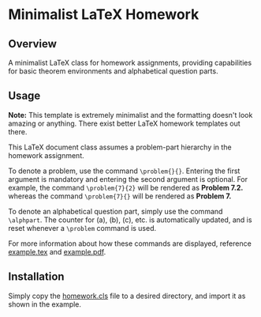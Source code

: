 # Minimalist LaTeX Homework

## Overview
A minimalist LaTeX class for homework assignments, providing capabilities for basic theorem environments and alphabetical question parts.

## Usage

**Note:** This template is extremely minimalist and the formatting doesn't look amazing or anything. There exist better LaTeX homework templates out there.

This LaTeX document class assumes a problem-part hierarchy in the homework assignment.

To denote a problem, use the command `\problem{}{}`. Entering the first argument is mandatory and entering the second argument is optional. For example, the command `\problem{7}{2}` will be rendered as **Problem 7.2.** whereas the command `\problem{7}{}` will be rendered as **Problem 7.**

To denote an alphabetical question part, simply use the command `\alphpart`. The counter for (a), (b), (c), etc. is automatically updated, and is reset whenever a `\problem` command is used.

For more information about how these commands are displayed, reference [example.tex](example.tex) and [example.pdf](example.pdf).

## Installation
Simply copy the [homework.cls](homework.cls) file to a desired directory, and import it as shown in the example.

    
